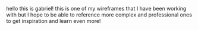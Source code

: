 hello this is gabriel! this is one of my wireframes that I have been working with but I hope to be able to reference more complex and professional ones to get inspiration and learn even more!
